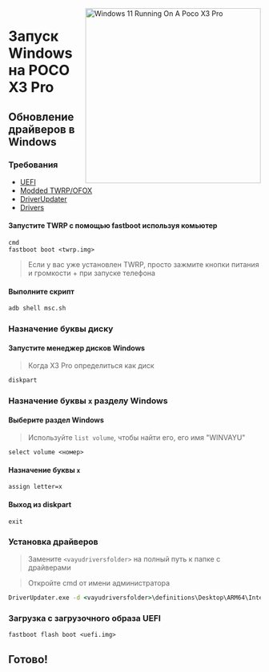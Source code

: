 <img align="right" src="https://github.com/woa-vayu/src_vayu_windows/blob/main/2Poco X3 Pro Windows.png" width="350" alt="Windows 11 Running On A Poco X3 Pro">


# Запуск Windows на POCO X3 Pro

## Обновление драйверов в Windows

### Требования

- [UEFI](https://github.com/woa-vayu/edk2-msm/releases/latest)
- [Modded TWRP/OFOX](../../../../releases/Recoveries)
- [DriverUpdater](https://github.com/WOA-Project/DriverUpdater/releases/latest)
- [Drivers](https://github.com/woa-vayu/Vayu-Drivers/releases/latest)

#### Запустите TWRP с помощью fastboot используя комьютер

```
cmd
fastboot boot <twrp.img>
```

> Если у вас уже установлен TWRP, просто зажмите кнопки питания и громкости + при запуске телефона


#### Выполните скрипт

```cmd
adb shell msc.sh
```

### Назначение буквы диску

#### Запустите менеджер дисков Windows

> Когда X3 Pro определиться как диск

```cmd
diskpart
```


### Назначение буквы `x` разделу Windows

#### Выберите раздел Windows
> Используйте `list volume`, чтобы найти его, его имя "WINVAYU"

```diskpart
select volume <номер>
```

#### Назначение буквы `x`
```diskpart
assign letter=x
```

#### Выход из diskpart
```diskpart
exit
```


### Установка драйверов
> Замените `<vayudriversfolder>` на полный путь к папке с драйверами

> Откройте cmd от имени администратора


```cmd
DriverUpdater.exe -d <vayudriversfolder>\definitions\Desktop\ARM64\Internal\vayu.txt -r <vayudriversfolder> -p X:
```


### Загрузка с загрузочного образа UEFI

```
fastboot flash boot <uefi.img>
```

## Готово!